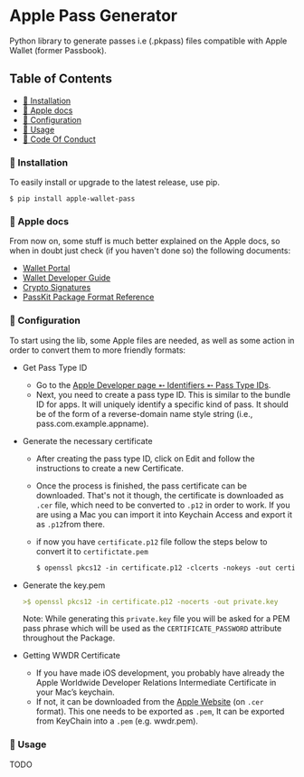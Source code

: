 # Apple Pass Generator

Python library to generate passes i.e (.pkpass) files compatible with Apple Wallet (former Passbook).

## Table of Contents

- [💾 Installation](#-installation)
- [🍎 Apple docs](#-apple-docs)
- [📝 Configuration](#-configuration)
- [🚀 Usage](#-usage)
- [📜 Code Of Conduct](#code-of-conduct)

### 💾 Installation

To easily install or upgrade to the latest release, use pip.

```
$ pip install apple-wallet-pass
```

### 🍎 Apple docs

From now on, some stuff is much better explained on the Apple docs, so when in doubt just check (if you haven't done so) the following documents:

- [Wallet Portal](https://developer.apple.com/wallet/)
- [Wallet Developer Guide](https://developer.apple.com/library/ios/documentation/UserExperience/Conceptual/PassKit_PG/index.html#//apple_ref/doc/uid/TP40012195)
- [Crypto Signatures](https://developer.apple.com/library/ios/documentation/UserExperience/Conceptual/PassKit_PG/Creating.html#//apple_ref/doc/uid/TP40012195-CH4-SW55)
- [PassKit Package Format Reference](https://developer.apple.com/library/ios/documentation/UserExperience/Reference/PassKit_Bundle/Chapters/Introduction.html#//apple_ref/doc/uid/TP40012026)

### 📝 Configuration

To start using the lib, some Apple files are needed, as well as some action in order to convert them to more friendly formats:

- Get Pass Type ID
    - Go to the [Apple Developer page ➵ Identifiers ➵ Pass Type IDs](https://developer.apple.com/account/ios/identifiers/passTypeId/passTypeIdList.action).
    - Next, you need to create a pass type ID. This is similar to the bundle ID for apps. It will uniquely identify a specific kind of pass. It should be of the form of a reverse-domain name style string (i.e., pass.com.example.appname).

- Generate the necessary certificate
    - After creating the pass type ID, click on Edit and follow the instructions to create a new Certificate.
    - Once the process is finished, the pass certificate can be downloaded. That's not it though, the certificate is downloaded as `.cer` file, which need to be converted to `.p12` in order to work. If you are using a Mac you can import it into Keychain Access and export it as `.p12`from there.
    - if now you have `certificate.p12` file follow the steps below to convert it to `certifictate.pem`

        ```markdown
        $ openssl pkcs12 -in certificate.p12 -clcerts -nokeys -out certificate.pem
        ```

- Generate the key.pem

    ```markdown
    >$ openssl pkcs12 -in certificate.p12 -nocerts -out private.key
    ```

    Note: While generating this `private.key` file you will be asked for a PEM pass phrase which will be used as the `CERTIFICATE_PASSWORD` attribute throughout the Package.

- Getting WWDR Certificate

    - If you have made iOS development, you probably have already the Apple Worldwide Developer Relations Intermediate Certificate in your Mac’s keychain.
    - If not, it can be downloaded from the [Apple Website](https://www.apple.com/certificateauthority/) (on `.cer` format). This one needs to be exported as `.pem`, It can be exported from KeyChain into a `.pem` (e.g. wwdr.pem).

### 🚀 Usage

TODO
